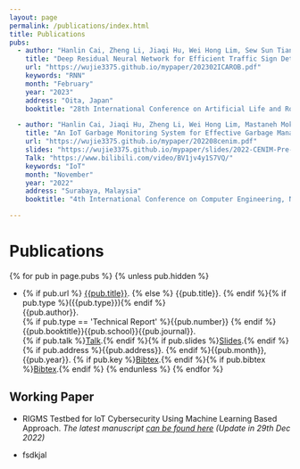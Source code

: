 ```yaml
---
layout: page
permalink: /publications/index.html
title: Publications
pubs:
  - author: "Hanlin Cai, Zheng Li, Jiaqi Hu, Wei Hong Lim, Sew Sun Tiang, Mastaneh Mokayef, Chin Hong Wong"
    title: "Deep Residual Neural Network for Efficient Traffic Sign Detection"
    url: "https://wujie3375.github.io/mypaper/202302ICAROB.pdf"
    keywords: "RNN"
    month: "February"
    year: "2023"
    address: "Oita, Japan"
    booktitle: "28th International Conference on Artificial Life and Robotics ([ICAROB])"

  - author: "Hanlin Cai, Jiaqi Hu, Zheng Li, Wei Hong Lim, Mastaneh Mokayef, Chin Hong Wong"
    title: "An IoT Garbage Monitoring System for Effective Garbage Management"
    url: "https://wujie3375.github.io/mypaper/202208cenim.pdf"
    slides: "https://wujie3375.github.io/mypaper/slides/2022-CENIM-Pre-v2.pdf"
    Talk: "https://www.bilibili.com/video/BV1jv4y1S7VQ/"
    keywords: "IoT"
    month: "November"
    year: "2022"
    address: "Surabaya, Malaysia"
    booktitle: "4th International Conference on Computer Engineering, Network and Intelligent Multimedia ([CENIM])"

---
```








# Publications

{% for pub in page.pubs %}
{% unless pub.hidden %}

  - {% if pub.url %} [{{pub.title}}]({{pub.url}}).
    {% else %} {{pub.title}}.
    {% endif %}{% if pub.type %}({{pub.type}}){% endif %}<br>
    {{pub.author}}.<br>
    {% if pub.type == 'Technical Report' %}{{pub.number}}
    {% endif %}{{pub.booktitle}}{{pub.school}}{{pub.journal}}.<br>{% if pub.talk %}[Talk]({{pub.talk}}).{% endif %}{% if pub.slides %}[Slides]({{pub.slides}}).{% endif %}<br>{% if pub.address %}{{pub.address}}. {% endif %}{{pub.month}}, {{pub.year}}.
    {% if pub.key %}[Bibtex](http://groups.csail.mit.edu/commit/bibtex.cgi?key={{pub.key}}).{% endif %}{% if pub.bibtex %}[Bibtex]({{pub.bibtex}}).{% endif %}
    {% endunless %}
    {% endfor %}



## Working Paper

- RIGMS Testbed for IoT Cybersecurity Using Machine Learning Based Approach. *The latest manuscript [can be found here](https://wujie3375.github.io/mypaper/202210camb.pdf) (Update in 29th Dec 2022)*

- fsdkjal<br>



[CENIM]:http://cenim.its.ac.id/#pdfexpress
[ICAROB]:https://alife-robotics.org/



